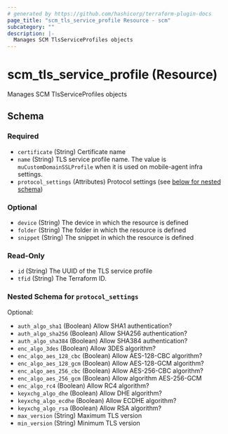 ```yaml
---
# generated by https://github.com/hashicorp/terraform-plugin-docs
page_title: "scm_tls_service_profile Resource - scm"
subcategory: ""
description: |-
  Manages SCM TlsServiceProfiles objects
---
```


# scm_tls_service_profile (Resource)

Manages SCM TlsServiceProfiles objects



<!-- schema generated by tfplugindocs -->
## Schema

### Required

- `certificate` (String) Certificate name
- `name` (String) TLS service profile name. The value is `muCustomDomainSSLProfile` when it is used on mobile-agent infra settings.
- `protocol_settings` (Attributes) Protocol settings (see [below for nested schema](#nestedatt--protocol_settings))

### Optional

- `device` (String) The device in which the resource is defined
- `folder` (String) The folder in which the resource is defined
- `snippet` (String) The snippet in which the resource is defined

### Read-Only

- `id` (String) The UUID of the TLS service profile
- `tfid` (String) The Terraform ID.

<a id="nestedatt--protocol_settings"></a>
### Nested Schema for `protocol_settings`

Optional:

- `auth_algo_sha1` (Boolean) Allow SHA1 authentication?
- `auth_algo_sha256` (Boolean) Allow SHA256 authentication?
- `auth_algo_sha384` (Boolean) Allow SHA384 authentication?
- `enc_algo_3des` (Boolean) Allow 3DES algorithm?
- `enc_algo_aes_128_cbc` (Boolean) Allow AES-128-CBC algorithm?
- `enc_algo_aes_128_gcm` (Boolean) Allow AES-128-GCM algorithm?
- `enc_algo_aes_256_cbc` (Boolean) Allow AES-256-CBC algorithm?
- `enc_algo_aes_256_gcm` (Boolean) Allow algorithm AES-256-GCM
- `enc_algo_rc4` (Boolean) Allow RC4 algorithm?
- `keyxchg_algo_dhe` (Boolean) Allow DHE algorithm?
- `keyxchg_algo_ecdhe` (Boolean) Allow ECDHE algorithm?
- `keyxchg_algo_rsa` (Boolean) Allow RSA algorithm?
- `max_version` (String) Maximum TLS version
- `min_version` (String) Minimum TLS version
